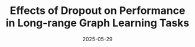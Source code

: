 ---
collection: publications
category: preprint
permalink: /publication/edge-dropping
title: "Effects of Dropout on Performance in Long-range Graph Learning Tasks"
excerpt: "Message Passing Neural Networks (MPNNs) are a class of Graph Neural Networks (GNNs) that propagate information across the graph via local neighborhoods. The scheme gives rise to two key challenges: over-smoothing and over-squashing. While several Dropout-style algorithms, such as DropEdge and DropMessage, have successfully addressed over-smoothing, their impact on over-squashing remains largely unexplored. This represents a critical gap in the literature, as failure to mitigate over-squashing would make these methods unsuitable for long-range tasks &ndash; the intended use case of deep MPNNs. In this work, we study the aforementioned algorithms, and closely related edge-dropping algorithms &ndash; DropNode, DropAgg and DropGNN &ndash; in the context of over-squashing. We present theoretical results showing that DropEdge-variants reduce sensitivity between distant nodes, limiting their suitability for long-range tasks. To address this, we introduce DropSens, a sensitivity-aware variant of DropEdge that explicitly controls the proportion of information lost due to edge-dropping, thereby increasing sensitivity to distant nodes despite dropping the same number of edges. Our experiments on long-range synthetic and real-world datasets confirm the predicted limitations of existing edge-dropping and feature-dropping methods. Moreover, DropSens consistently outperforms graph rewiring techniques designed to mitigate over-squashing, suggesting that simple, targeted modifications can substantially improve a model's ability to capture long-range interactions. Our conclusions highlight the need to re-evaluate and re-design existing methods for training deep GNNs, with a renewed focus on modelling long-range interactions."
date: "2025-05-29"
paperurl: "https://arxiv.org/abs/2502.07364"
citation: "<b>Singh, J.</b>, Jiang, K., Paige, B. &amp; Toni, L. (2025). Effects of Dropout on Performance in Long-range Graph Learning Tasks."
---